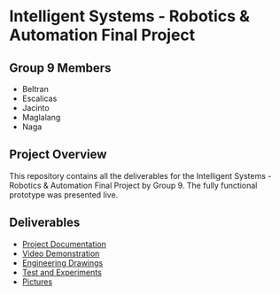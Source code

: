 # Intelligent Systems - Robotics & Automation Final Project

## Group 9 Members
- Beltran
- Escalicas
- Jacinto
- Maglalang
- Naga

## Project Overview
This repository contains all the deliverables for the Intelligent Systems - Robotics & Automation Final Project by Group 9. The fully functional prototype was presented live.

## Deliverables
- [Project Documentation](https://docs.google.com/document/d/1S_d04hjjn0CKEjpcYK3bUfxS4Ib_8GCvhp98ja8v1CQ/edit)
- [Video Demonstration](https://drive.google.com/drive/folders/11dSI1mwSVRSiU7uZPA7vKhVnSEfgWZ-b)
- [Engineering Drawings](https://drive.google.com/drive/folders/1Ajvi8P1nUs-jtEZl1dXGTX976mf42J1B)
- [Test and Experiments](https://docs.google.com/document/d/1S_d04hjjn0CKEjpcYK3bUfxS4Ib_8GCvhp98ja8v1CQ/edit)
- [Pictures](https://drive.google.com/drive/folders/12kwBlrLefuSLgtEh6XkP5m_-k1B5tz7t)
